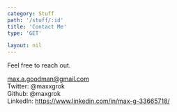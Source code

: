 ```yaml
---
category: Stuff
path: '/stuff/:id'
title: 'Contact Me'
type: 'GET'

layout: nil
---
```


Feel free to reach out. 

max.a.goodman@gmail.com <br>
Twitter: @maxxgrok<br>
Github: @maxgrok<br>
LinkedIn: https://www.linkedin.com/in/max-g-33665718/

